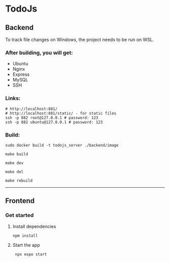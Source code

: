 # TodoJs

[//]: # (npx create-expo-app@latest --template blank-typescript)

## Backend

To track file changes on Windows, the project needs to be run on WSL.

### After building, you will get:

- Ubuntu
- Nginx
- Express
- MySQL
- SSH

### Links:

```shell
# http://localhost:881/
# http://localhost:881/static/ - for static files
ssh -p 882 root@127.0.0.1 # password: 123
ssh -p 882 ubuntu@127.0.0.1 # password: 123
```

### Build:

```shell
sudo docker build -t todojs_server ./backend/image
```

```shell
make build
```

```shell
make dev
```

```shell
make del
```

```shell
make rebuild
```

---

## Frontend

### Get started

1. Install dependencies

   ```bash
   npm install
   ```

2. Start the app

   ```bash
    npx expo start
   ```

